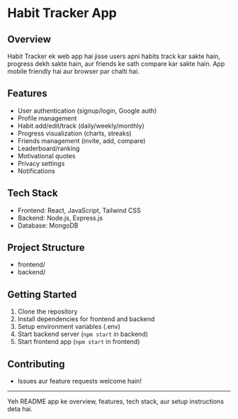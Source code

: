 # Habit Tracker App

## Overview
Habit Tracker ek web app hai jisse users apni habits track kar sakte hain, progress dekh sakte hain, aur friends ke sath compare kar sakte hain. App mobile friendly hai aur browser par chalti hai.

## Features
- User authentication (signup/login, Google auth)
- Profile management
- Habit add/edit/track (daily/weekly/monthly)
- Progress visualization (charts, streaks)
- Friends management (invite, add, compare)
- Leaderboard/ranking
- Motivational quotes
- Privacy settings
- Notifications

## Tech Stack
- Frontend: React, JavaScript, Tailwind CSS
- Backend: Node.js, Express.js
- Database: MongoDB

## Project Structure
- frontend/
- backend/

## Getting Started
1. Clone the repository
2. Install dependencies for frontend and backend
3. Setup environment variables (.env)
4. Start backend server (`npm start` in backend)
5. Start frontend app (`npm start` in frontend)

## Contributing
- Issues aur feature requests welcome hain!

---
Yeh README app ke overview, features, tech stack, aur setup instructions deta hai.